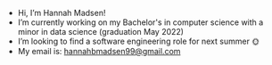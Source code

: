 - Hi, I’m Hannah Madsen!
- I’m currently working on my Bachelor's in computer science with a minor in data science (graduation May 2022)
- I’m looking to find a software engineering role for next summer 🌞
- My email is: hannahbmadsen99@gmail.com

<!---
hbmadsen/hbmadsen is a ✨ special ✨ repository because its `README.md` (this file) appears on your GitHub profile.
You can click the Preview link to take a look at your changes.
--->
